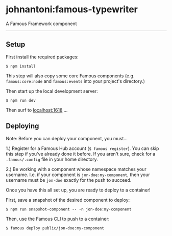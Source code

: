 # johnantoni:famous-typewriter

A Famous Framework component

- - - -

## Setup

First install the required packages:

    $ npm install

This step will also copy some core Famous components (e.g. `famous:core:node` and `famous:events` into your project's directory.)

Then start up the local development server:

    $ npm run dev

Then surf to [localhost:1618](http://localhost:1618) ...

## Deploying

Note: Before you can deploy your component, you must...

1.) Register for a Famous Hub account (`$ famous register`). You can skip this step if you've already done it before. If you aren't sure, check for a `.famous/.config` file in your home directory.

2.) Be working with a component whose namespace matches your username. I.e. if your component is `jon-doe:my-component`, then your username must be `jon-doe` exactly for the push to succeed.

Once you have this all set up, you are ready to deploy to a container!

First, save a snapshot of the desired component to deploy:

    $ npm run snapshot-component -- -n jon-doe:my-component

Then, use the Famous CLI to push to a container:

    $ famous deploy public/jon-doe:my-component
